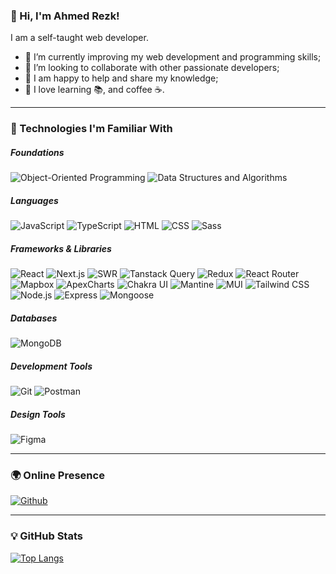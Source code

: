 ### 👋 Hi, I'm Ahmed Rezk!

I am a self-taught web developer.

- 🚀 I’m currently improving my web development and programming skills;
- 🤝 I’m looking to collaborate with other passionate developers;
- 🔗 I am happy to help and share my knowledge;
- 💖 I love learning 📚, and coffee ☕.

---

### 🧐 Technologies I'm Familiar With

##### Foundations

![Object-Oriented Programming](https://img.shields.io/badge/Object%20Oriented%20Programming-f43f5e?style=flat-square) ![Data Structures and Algorithms](https://img.shields.io/badge/Data%20Structures%20and%20Algorithms-14b8a6?style=flat-square)

<!-- ![Design Patterns](https://img.shields.io/badge/Design%20Patterns-3b82f6?style=flat-square) -->

##### Languages

![JavaScript](https://img.shields.io/badge/JavaScript-F7DF1E?style=flat-square&logo=javascript&logoColor=black) ![TypeScript](https://img.shields.io/badge/TypeScript-3178C6?style=flat-square&logo=typescript&logoColor=white) ![HTML](https://img.shields.io/badge/HTML-E34F26?style=flat-square&logo=html5&logoColor=white) ![CSS](https://img.shields.io/badge/CSS-1572B6?style=flat-square&logo=css3&logoColor=white) ![Sass](https://img.shields.io/badge/Sass-CC6699?style=flat-square&logo=sass&logoColor=white)

##### Frameworks & Libraries

![React](https://img.shields.io/badge/React-61DAFB?style=flat-square&logo=react&logoColor=black) ![Next.js](https://img.shields.io/badge/Next.js-000000?style=flat-square&logo=nextdotjs&logoColor=white) ![SWR](https://img.shields.io/badge/SWR-000000?style=flat-square&logo=swr&logoColor=white) ![Tanstack Query](https://img.shields.io/badge/Tanstack%20Query-FF4154?style=flat-square&logo=reactquery&logoColor=white) ![Redux](https://img.shields.io/badge/Redux-764ABC?style=flat-square&logo=redux&logoColor=white) ![React Router](https://img.shields.io/badge/React%20Router-CA4245?style=flat-square&logo=reactrouter&logoColor=white) ![Mapbox](https://img.shields.io/badge/Mapbox-000000?style=flat-square&logo=mapbox&logoColor=white) ![ApexCharts](https://img.shields.io/badge/ApexCharts-008ffb?style=flat-square&logo=&logoColor=white) ![Chakra UI](https://img.shields.io/badge/Chakra%20UI-319795?style=flat-square&logo=chakra-ui&logoColor=white) ![Mantine](https://img.shields.io/badge/Mantine-000000?style=flat-square&logo=mantine&logoColor=white) ![MUI](https://img.shields.io/badge/MUI-007FFF?style=flat-square&logo=mui&logoColor=white) ![Tailwind CSS](https://img.shields.io/badge/Tailwind%20CSS-06B6D4?style=flat-square&logo=tailwindcss&logoColor=white) ![Node.js](https://img.shields.io/badge/Node.js-339933?style=flat-square&logo=Node.js&logoColor=white) ![Express](https://img.shields.io/badge/Express-000000?style=flat-square&logo=express&logoColor=white) ![Mongoose](https://img.shields.io/badge/Mongoose-880000?style=flat-square&logo=mongoose&logoColor=white)

##### Databases

![MongoDB](https://img.shields.io/badge/MongoDB-47A248?style=flat-square&logo=mongodb&logoColor=white)

##### Development Tools

![Git](https://img.shields.io/badge/Git-F05032?style=flat-square&logo=git&logoColor=white) ![Postman](https://img.shields.io/badge/Postman-FF6C37?style=flat-square&logo=postman&logoColor=white)

##### Design Tools

![Figma](https://img.shields.io/badge/Figma-F24E1E?style=flat-square&logo=figma&logoColor=white)

---

### 🌍 Online Presence

[![Github](https://img.shields.io/badge/ahmedpve-181717?style=social&logo=github&logoColor=181717)](https://github.com/ahmedpve)&nbsp;

<!-- [![LinkedIn](https://img.shields.io/badge/linkedin-0A66C2?style=social&logo=linkedin&logoColor=0A66C2)](https://www.linkedin.com/in/) -->

---

### 💡 GitHub Stats

[![Top Langs](https://github-readme-stats.vercel.app/api/top-langs/?username=ahmedpve&layout=compact)](https://github.com/ahmedpve/github-readme-stats)

<!-- ![Ahmed's GitHub stats](https://github-readme-stats.vercel.app/api?username=ahmedpve&theme=radical&show_icons=true) -->
